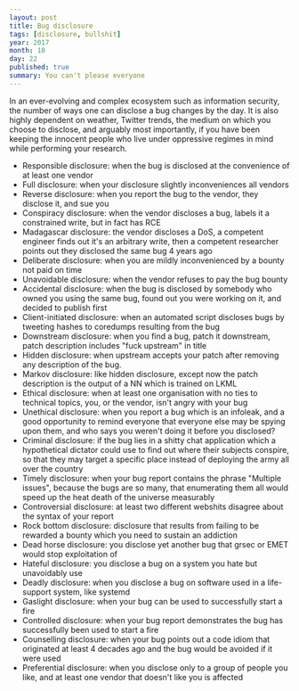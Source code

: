 ```yaml
---
layout: post
title: Bug disclosure
tags: [disclosure, bullshit]
year: 2017
month: 10
day: 22
published: true
summary: You can't please everyone
---
```

In an ever-evolving and complex ecosystem such as information security, the number of ways one can
disclose a bug changes by the day. It is also highly dependent on weather, Twitter trends, the
medium on which you choose to disclose, and arguably most importantly, if you have been keeping the
innocent people who live under oppressive regimes in mind while performing your research.

* Responsible disclosure: when the bug is disclosed at the convenience of at least one vendor
* Full disclosure: when your disclosure slightly inconveniences all vendors
* Reverse disclosure: when you report the bug to the vendor, they disclose it, and sue you
* Conspiracy disclosure: when the vendor discloses a bug, labels it a constrained write, but in fact
  has RCE
* Madagascar disclosure: the vendor discloses a DoS, a competent engineer finds out it's an
  arbitrary write, then a competent researcher points out they disclosed the same bug 4 years ago
* Deliberate disclosure: when you are mildly inconvenienced by a bounty not paid on time
* Unavoidable disclosure: when the vendor refuses to pay the bug bounty
* Accidental disclosure: when the bug is disclosed by somebody who owned you using the same bug,
  found out you were working on it, and decided to publish first
* Client-initiated disclosure: when an automated script discloses bugs by tweeting hashes to
  coredumps resulting from the bug
* Downstream disclosure: when you find a bug, patch it downstream, patch description includes "fuck
  upstream" in title
* Hidden disclosure: when upstream accepts your patch after removing any description of the bug.
* Markov disclosure: like hidden disclosure, except now the patch description is the output of a NN
  which is trained on LKML
* Ethical disclosure: when at least one organisation with no ties to technical topics, you, or the
  vendor, isn't angry with your bug
* Unethical disclosure: when you report a bug which is an infoleak, and a good opportunity to remind
  everyone that everyone else may be spying upon them, and who says you weren't doing it before you
  disclosed?
* Criminal disclosure: if the bug lies in a shitty chat application which a hypothetical dictator
  could use to find out where their subjects conspire, so that they may target a specific place
  instead of deploying the army all over the country
* Timely disclosure: when your bug report contains the phrase "Multiple issues", because the bugs
  are so many, that enumerating them all would speed up the heat death of the universe measurably
* Controversial disclosure: at least two different webshits disagree about the syntax of your report
* Rock bottom disclosure: disclosure that results from failing to be rewarded a bounty which you
  need to sustain an addiction
* Dead horse disclosure: you disclose yet another bug that grsec or EMET would stop exploitation of
* Hateful disclosure: you disclose a bug on a system you hate but unavoidably use
* Deadly disclosure: when you disclose a bug on software used in a life-support system, like systemd
* Gaslight disclosure: when your bug can be used to successfully start a fire
* Controlled disclosure: when your bug report demonstrates the bug has successfully been used to
  start a fire
* Counselling disclosure: when your bug points out a code idiom that originated at least 4 decades
  ago and the bug would be avoided if it were used
* Preferential disclosure: when you disclose only to a group of people you like, and at least one
  vendor that doesn't like you is affected
